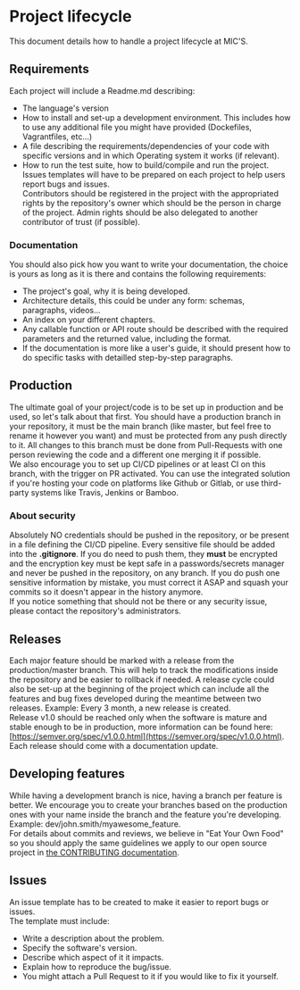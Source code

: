 # Project lifecycle

This document details how to handle a project lifecycle at MIC'S.  

## Requirements
Each project will include a Readme.md describing:
- The language's version
- How to install and set-up a development environment. This includes how to use any additional file you might have provided (Dockefiles, Vagrantfiles, etc...)  
- A file describing the requirements/dependencies of your code with specific versions and in which Operating system it works (if relevant).  
- How to run the test suite, how to build/compile and run the project.  
Issues templates will have to be prepared on each project to help users report bugs and issues.  
Contributors should be registered in the project with the appropriated rights by the repository's owner which should be the person in charge of the project. Admin rights should be also delegated to another contributor of trust (if possible).   

### Documentation
You should also pick how you want to write your documentation, the choice is yours as long as it is there and contains the following requirements:  
- The project's goal, why it is being developed.
- Architecture details, this could be under any form: schemas, paragraphs, videos...
- An index on your different chapters.  
- Any callable function or API route should be described with the required parameters and the returned value, including the format.  
- If the documentation is more like a user's guide, it should present how to do specific tasks with detailled step-by-step paragraphs.  

## Production
The ultimate goal of your project/code is to be set up in production and be used, so let's talk about that first. You should have a production branch in your repository, it must be the main branch (like master, but feel free to rename it however you want) and must be protected from any push directly to it. All changes to this branch must be done from Pull-Requests with one person reviewing the code and a different one merging it if possible.  
We also encourage you to set up CI/CD pipelines or at least CI on this branch, with the trigger on PR activated. You can use the integrated solution if you're hosting your code on platforms like Github or Gitlab, or use third-party systems like Travis, Jenkins or Bamboo.  

### About security
Absolutely NO credentials should be pushed in the repository, or be present in a file defining the CI/CD pipeline. Every sensitive file should be added into the __.gitignore__. If you do need to push them, they **must** be encrypted and the encryption key must be kept safe in a passwords/secrets manager and never be pushed in the repository, on any branch. If you do push one sensitive information by mistake, you must correct it ASAP and squash your commits so it doesn't appear in the history anymore.  
If you notice something that should not be there or any security issue, please contact the repository's administrators.  


## Releases
Each major feature should be marked with a release from the production/master branch. This will help to track the modifications inside the repository and be easier to rollback if needed. 
A release cycle could also be set-up at the beginning of the project which can include all the features and bug fixes developed during the meantime between two releases. Example: Every 3 month, a new release is created.  
Release v1.0 should be reached only when the software is mature and stable enough to be in production, more information can be found here: [https://semver.org/spec/v1.0.0.html](https://semver.org/spec/v1.0.0.html).  
Each release should come with a documentation update.


## Developing features
While having a development branch is nice, having a branch per feature is better. We encourage you to create your branches based on the production ones with your name inside the branch and the feature you're developing. Example: dev/john.smith/myawesome_feature.  
For details about commits and reviews, we believe in "Eat Your Own Food" so you should apply the same guidelines we apply to our open source project in [the CONTRIBUTING documentation](CONTRIBUTING.md).


## Issues
An issue template has to be created to make it easier to report bugs or issues.  
The template must include:  
- Write a description about the problem.  
- Specify the software's version.  
- Describe which aspect of it it impacts.  
- Explain how to reproduce the bug/issue.  
- You might attach a Pull Request to it if you would like to fix it yourself.  
